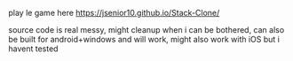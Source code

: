 play le game here https://jsenior10.github.io/Stack-Clone/

source code is real messy, might cleanup when i can be bothered, can also be built for android+windows and will work, might also work with iOS but i havent tested
